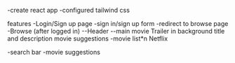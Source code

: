 -create react app
-configured tailwind css




features
 -Login/Sign up page
  -sign in/sign up form
  -redirect to browse page
    -Browse (after logged in)
     --Header
     --main movie
            Trailer in background
            title and description
            movie suggestions
              -movie list*n
Netflix

 -search bar
 -movie suggestions